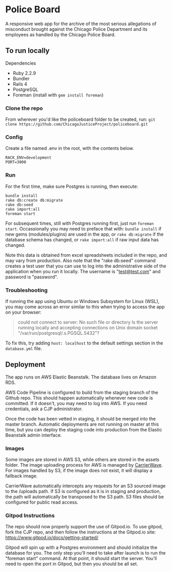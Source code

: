 # Police Board

A responsive web app for the archive of the most serious allegations of misconduct brought against the Chicago Police Department and its employees as handled by the Chicago Police Board.

## To run locally

Dependencies
* Ruby 2.2.9
* Bundler
* Rails 4
* PostgreSQL
* Foreman (install with `gem install foreman`)

### Clone the repo
From wherever you'd like the policeboard folder to be created, run:
`git clone https://github.com/ChicagoJusticeProject/policeboard.git`

### Config
Create a file named .env in the root, with the contents below.
```
RACK_ENV=development
PORT=3000
```

### Run
For the first time, make sure Postgres is running, then execute:
```
bundle install
rake db:create db:migrate
rake db:seed
rake import:all
foreman start
```

For subsequent times, still with Postgres running first, just run `foreman start`. Occassionally you may need to preface that with:
`bundle install` if new gems (modules/plugins) are used in the app, or `rake db:migrate` if the database schema has changed, or `rake import:all` if raw input data has changed.

Note this data is obtained from excel spreadsheets included in the repo, and may vary from production. Also note that the "rake db:seed" command creates a test user that you can use to log into the administrative side of the application when you run it locally. The username is "test@test.com" and password is "password".

### Troubleshooting

If running the app using Ubuntu or Windows Subsystem for Linux (WSL), you may come across an error similar to this when trying to access the app on your browser:

>could not connect to server: No such file or directory Is the server running locally and accepting connections on Unix domain socket "/var/run/postgresql/.s.PGSQL.5432"?

To fix this, try adding `host: localhost` to the default settings section in the `database.yml` file.

## Deployment

The app runs on AWS Elastic Beanstalk. The database lives on Amazon RDS. 

AWS Code Pipeline is configured to build from the staging branch of the Github repo.  This 
should happen automatically whenever new code is committed.  If it doesn't, you may
need to log into AWS.  If you need credentials, ask a CJP administrator.

Once the code has been vetted in staging, it should be merged into the master branch. 
Automatic deployments are not running on master at this time, but you can deploy the staging
code into production from the Elastic Beanstalk admin interface.

### Images

Some images are stored in AWS S3, while others are stored in the assets folder. 
The image uploading process for AWS is managed by [CarrierWave](https://rubydoc.info/gems/carrierwave/frames). 
For images handled by S3, if the image does not exist, it will display a fallback image.

CarrierWave automatically intercepts any requests for an S3 sourced image to the /uploads path.  If S3 is configured
as it is in staging and production, the path will automatically be transposed to the S3 path.  S3 files should be
configured for public read access.

### Gitpod Instructions

The repo should now properly support the use of Gitpod.io.  To use gitpod, fork the CJP repo, and then follow the instructions
at the Gitpod.io site: https://www.gitpod.io/docs/getting-started/

Gitpod will spin up with a Postgres environment and should initialize the database for you.  The only step you'll need to take 
after launch is to run the "foreman start" command.  At that point, it should start the server.  You'll need to open the port in
Gitpod, but then you should be all set.  